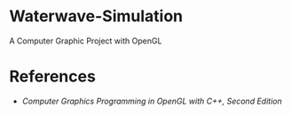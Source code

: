 # Waterwave-Simulation
A Computer Graphic Project with OpenGL

# References
- *Computer Graphics Programming in OpenGL with C++, Second Edition*

